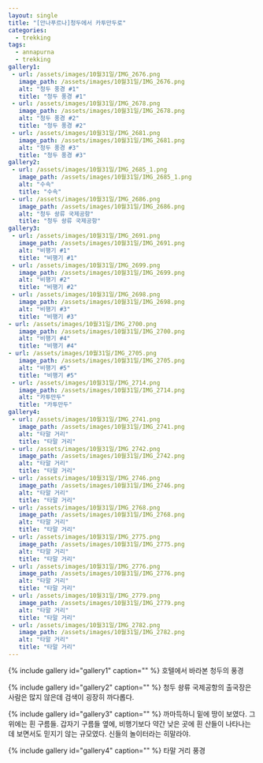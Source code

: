 ```yaml
---
layout: single
title: "[안나푸르나]청두에서 카투만두로"
categories:
  - trekking
tags:
  - annapurna
  - trekking
gallery1:
 - url: /assets/images/10월31일/IMG_2676.png
   image_path: /assets/images/10월31일/IMG_2676.png
   alt: "청두 풍경 #1"
   title: "청두 풍경 #1"
 - url: /assets/images/10월31일/IMG_2678.png
   image_path: /assets/images/10월31일/IMG_2678.png
   alt: "청두 풍경 #2"
   title: "청두 풍경 #2"
 - url: /assets/images/10월31일/IMG_2681.png
   image_path: /assets/images/10월31일/IMG_2681.png
   alt: "청두 풍경 #3"
   title: "청두 풍경 #3"
gallery2:
 - url: /assets/images/10월31일/IMG_2685_1.png
   image_path: /assets/images/10월31일/IMG_2685_1.png
   alt: "수속"
   title: "수속"
 - url: /assets/images/10월31일/IMG_2686.png
   image_path: /assets/images/10월31일/IMG_2686.png
   alt: "청두 솽류 국제공항"
   title: "청두 솽류 국제공항"
gallery3:
 - url: /assets/images/10월31일/IMG_2691.png
   image_path: /assets/images/10월31일/IMG_2691.png
   alt: "비행기 #1"
   title: "비행기 #1"
 - url: /assets/images/10월31일/IMG_2699.png
   image_path: /assets/images/10월31일/IMG_2699.png
   alt: "비행기 #2"
   title: "비행기 #2"
 - url: /assets/images/10월31일/IMG_2698.png
   image_path: /assets/images/10월31일/IMG_2698.png
   alt: "비행기 #3"
   title: "비행기 #3"
- url: /assets/images/10월31일/IMG_2700.png
   image_path: /assets/images/10월31일/IMG_2700.png
   alt: "비행기 #4"
   title: "비행기 #4"
- url: /assets/images/10월31일/IMG_2705.png
   image_path: /assets/images/10월31일/IMG_2705.png
   alt: "비행기 #5"
   title: "비행기 #5"
 - url: /assets/images/10월31일/IMG_2714.png
   image_path: /assets/images/10월31일/IMG_2714.png
   alt: "카투만두"
   title: "카투만두"
gallery4:
 - url: /assets/images/10월31일/IMG_2741.png
   image_path: /assets/images/10월31일/IMG_2741.png
   alt: "타말 거리"
   title: "타말 거리"
 - url: /assets/images/10월31일/IMG_2742.png
   image_path: /assets/images/10월31일/IMG_2742.png
   alt: "타말 거리"
   title: "타말 거리"
 - url: /assets/images/10월31일/IMG_2746.png
   image_path: /assets/images/10월31일/IMG_2746.png
   alt: "타말 거리"
   title: "타말 거리"
 - url: /assets/images/10월31일/IMG_2768.png
   image_path: /assets/images/10월31일/IMG_2768.png
   alt: "타말 거리"
   title: "타말 거리"
 - url: /assets/images/10월31일/IMG_2775.png
   image_path: /assets/images/10월31일/IMG_2775.png
   alt: "타말 거리"
   title: "타말 거리"
 - url: /assets/images/10월31일/IMG_2776.png
   image_path: /assets/images/10월31일/IMG_2776.png
   alt: "타말 거리"
   title: "타말 거리"
 - url: /assets/images/10월31일/IMG_2779.png
   image_path: /assets/images/10월31일/IMG_2779.png
   alt: "타말 거리"
   title: "타말 거리"
 - url: /assets/images/10월31일/IMG_2782.png
   image_path: /assets/images/10월31일/IMG_2782.png
   alt: "타말 거리"
   title: "타말 거리"
---
```


{% include gallery id="gallery1" caption="" %}
호텔에서 바라본 청두의 풍경

{% include gallery id="gallery2" caption="" %}
청두 솽류 국제공항의 출국장은 사람은 많지 않은데 검색이 굉장히 까다롭다.

{% include gallery id="gallery3" caption="" %}
까마득하니 밑에 땅이 보였다. 그 위에는 흰 구름들. 갑자기 구름들 옆에, 비행기보다 약간 낮은 곳에 흰 산들이 나타나는데 보면서도 믿지기 않는 규모였다. 신들의 놀이터라는 히말라야. 


{% include gallery id="gallery4" caption="" %}
타말 거리 풍경